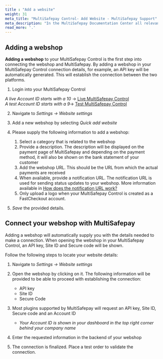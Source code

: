 ```yaml
---
title : "Add a website"
weight: 31
meta_title: "MultiSafepay Control- Add Website - MultiSafepay Support"
meta_description: "In the MultiSafepay Documentation Center all relevant information regarding our Plugins and API. As well as Support pages for Payment Method, Tools and General Questions. You can also find the contact details of our Support Team and Integration Team."
read_more: '.'
---
```



## Adding a webshop
**Adding a webshop** to your MultiSafepay Control is the first step into connecting the webshop and MultiSafepay. By adding a webshop in your MultiSafepay Control connection details, for example, an API key will be automatically generated. This will establish the connection between the two platforms.  

1. Login into your MultiSafepay Control

_A live Account ID starts with a 10_ -> [Live MultiSafepay Control](https://merchant.multisafepay.com)  
_A test Account ID starts with a 9_-> [Test MultiSafepay Control](https://testmerchant.multisafepay.com)

2. Navigate to _Settings -> Website settings_

3. Add a new webshop by selecting _Quick add website_

4. Please supply the following information to add a webshop:

   1. Select a category that is related to the webshop
   2.  Provide a description. The description will be displayed on the payment page of MultiSafepay and depending on the payment method, it will also be shown on the bank statement of your customer
   3. Add the webshop URL. This should be the URL from which the actual payments are received
   4.  When available, provide a notification URL. The notification URL is used for sending status updates to your webshop. More information available in [How does the notification URL work?](/faq/api/how-does-the-notification-url-work)
   5.  Only upload a logo when your MultiSafepay Control is created as a FastCheckout account.


5. _Save_ the provided details. 

## Connect your webshop with MultiSafepay
Adding a webshop will automatically supply you with the details needed to make a connection. When opening the webshop in your MultiSafepay Control, an API key, Site ID and Secure code will be shown. 

Follow the following steps to locate your website details:

1. Navigate to _Settings -> Website settings_

2. Open the webshop by clicking on it. The following information will be provided to be able to proceed with establishing the connection:

    * API key
    * Site ID
    * Secure Code
    
    
3. Most plugins supported by MultiSafepay will request an API key, Site ID, Secure code and an Account ID 
    * _Your Account ID is shown in your dashboard in the top right corner behind your company name_ <br>
    
4. Enter the requested information in the backend of your webshop
5. The connection is finalized. Place a test order to validate the connection. 



